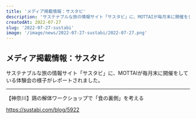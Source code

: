 ```yaml
---
title: 'メディア掲載情報：サスタビ'
description: 'サステナブルな旅の情報サイト「サスタビ」に、MOTTAIが毎月末に開催をしている体験会の様子がレポートされました。'
createdAt: 2022-07-27
slug: '2022-07-27-sustabi'
image: '/image/news/2022-07-27-sustabi/2022-07-27.png'
---
```


## メディア掲載情報：サスタビ

サステナブルな旅の情報サイト「サスタビ」に、MOTTAIが毎月末に開催をしている体験会の様子がレポートされました。

---

【神奈川】鶏の解体ワークショップで「食の裏側」を考える

<https://sustabi.com/blog/5922>
